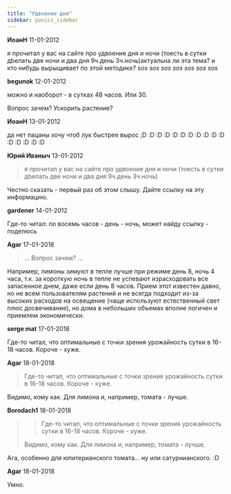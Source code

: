 ```yaml
---
title: "Удвоение дня"
sidebar: ponics_sidebar
---
```


**ИоанН** 11-01-2012

я прочитал у вас на сайте про удвоение дня и ночи (тоесть в сутки дbелать две ночи и два дня 9ч.день 3ч.ночь)актуальна ли эта тема? и кто нибудь вырыщивает по этой методике? *sos* *sos* *sos* *sos* *sos* *sos* *sos*


**begunok** 12-01-2012

можно и наоборот - в сутках 48 часов. Или 30.

Вопрос зачем? Ускорить растение?


**ИоанН** 13-01-2012

да нет пацаны хочу чтоб лук быстрее вырос ;D :D :D :D :D :D :D :D :D :D :D :D :D :D :D :D


**Юрий Иваныч** 13-01-2012

> я прочитал у вас на сайте про удвоение дня и ночи (тоесть в сутки дbелать две ночи и два дня 9ч.день 3ч.ночь)

Честно сказать - первый раз об этом слышу. Дайте ссылку на эту информацию.


**gardener** 14-01-2012

Где-то читал: по восемь часов - день - ночь, может найду ссылку - поделюсь


**Agar** 17-01-2018

>  ... Вопрос зачем? ... 

Например, лимоны зимуют в тепле лучше при режиме день 8, ночь 4 часа, т.к. за короткую ночь в тепле не успевают израсходовать все запасенное днем, даже если день 8 часов. Прием этот известен давно, но не всем пользователям растений и не всегда подходит из-за высоких расходов на освещение (чаще используют естественный свет плюс досвечивание), но дома в небольших объемах вполне логичен и приемлем экономически.


**serge mat** 17-01-2018

Где-то читал, что оптимальные с точки зрения урожайность сутки в 16-18 часов. Короче - хуже.


**Agar** 18-01-2018

> Где-то читал, что оптимальные с точки зрения урожайность сутки в 16-18 часов. Короче - хуже.

Видимо, кому как. Для лимона и, например, томата - лучше.


**Borodach1** 18-01-2018

> > Где-то читал, что оптимальные с точки зрения урожайность сутки в 16-18 часов. Короче - хуже.
> 
> 
> 
> Видимо, кому как. Для лимона и, например, томата - лучше.

Ага, особенно для юпитерианского томата... ну или сатурнианского. :D


**Agar** 18-01-2018

Умно.


